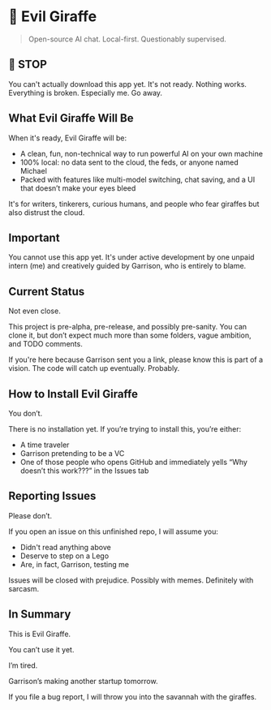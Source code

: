 # 🦒 Evil Giraffe

> Open-source AI chat. Local-first. Questionably supervised.

## 🛑 STOP

You can't actually download this app yet. It's not ready. Nothing works. Everything is broken. Especially me. Go away.


## What Evil Giraffe Will Be

When it's ready, Evil Giraffe will be:

- A clean, fun, non-technical way to run powerful AI on your own machine
- 100% local: no data sent to the cloud, the feds, or anyone named Michael
- Packed with features like multi-model switching, chat saving, and a UI that doesn’t make your eyes bleed

It's for writers, tinkerers, curious humans, and people who fear giraffes but also distrust the cloud.

## Important

You cannot use this app yet. It's under active development by one unpaid intern (me) and creatively guided by Garrison, who is entirely to blame.

## Current Status

Not even close.

This project is pre-alpha, pre-release, and possibly pre-sanity. You can clone it, but don’t expect much more than some folders, vague ambition, and TODO comments.

If you're here because Garrison sent you a link, please know this is part of a vision. The code will catch up eventually. Probably.

## How to Install Evil Giraffe

You don’t.

There is no installation yet. If you’re trying to install this, you’re either:

- A time traveler
- Garrison pretending to be a VC
- One of those people who opens GitHub and immediately yells “Why doesn’t this work???” in the Issues tab

## Reporting Issues

Please don’t.

If you open an issue on this unfinished repo, I will assume you:

- Didn't read anything above
- Deserve to step on a Lego
- Are, in fact, Garrison, testing me

Issues will be closed with prejudice. Possibly with memes. Definitely with sarcasm.

## In Summary

This is Evil Giraffe.

You can’t use it yet.

I’m tired.

Garrison’s making another startup tomorrow.

If you file a bug report, I will throw you into the savannah with the giraffes.
